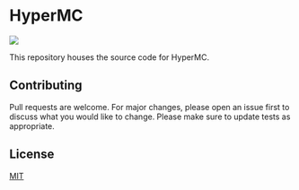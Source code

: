 ﻿# HyperMC
![](https://img.shields.io/badge/license-MIT-yellow)

This repository houses the source code for HyperMC.

## Contributing
Pull requests are welcome. For major changes, please open an issue first to discuss what you would like to change.
Please make sure to update tests as appropriate.

## License
[MIT](https://choosealicense.com/licenses/mit/)
